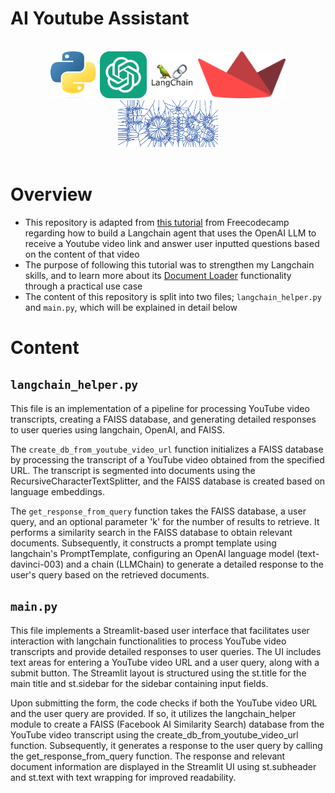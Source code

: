 # AI Youtube Assistant

</br>
<div align="center">
<a href="https://www.python.org/"><img src="./readme-content/Python.png" width="75" height="75"></a>
<a href="https://openai.com/"><img src="./readme-content/OpenAI.png" width="75" height="75"></a>
<a href="https://www.langchain.com/"><img src="./readme-content/Langchain.png" width="75" height="75"></a>
<a href="https://streamlit.io/"><img src="./readme-content/Streamlit.png" width="140" height="75"></a>
<a href="https://engineering.fb.com/2017/03/29/data-infrastructure/faiss-a-library-for-efficient-similarity-search/"><img src="./readme-content/FAISS.png" width="160" height="75"></a>
</div>

</br>

# Overview

- This repository is adapted from [this tutorial](https://www.youtube.com/watch?v=lG7Uxts9SXs) from Freecodecamp regarding how to build a Langchain agent that uses the OpenAI LLM to receive a Youtube video link and answer user inputted questions based on the content of that video
- The purpose of following this tutorial was to strengthen my Langchain skills, and to learn more about its [Document Loader](https://python.langchain.com/docs/integrations/document_loaders) functionality through a practical use case
- The content of this repository is split into two files; `langchain_helper.py` and `main.py`, which will be explained in detail below

# Content

## `langchain_helper.py`

This file is an implementation of a pipeline for processing YouTube video transcripts, creating a FAISS database, and generating detailed responses to user queries using langchain, OpenAI, and FAISS.

The `create_db_from_youtube_video_url` function initializes a FAISS database by processing the transcript of a YouTube video obtained from the specified URL. The transcript is segmented into documents using the RecursiveCharacterTextSplitter, and the FAISS database is created based on language embeddings.

The `get_response_from_query` function takes the FAISS database, a user query, and an optional parameter 'k' for the number of results to retrieve. It performs a similarity search in the FAISS database to obtain relevant documents. Subsequently, it constructs a prompt template using langchain's PromptTemplate, configuring an OpenAI language model (text-davinci-003) and a chain (LLMChain) to generate a detailed response to the user's query based on the retrieved documents.

## `main.py`

This file implements a Streamlit-based user interface that facilitates user interaction with langchain functionalities to process YouTube video transcripts and provide detailed responses to user queries. The UI includes text areas for entering a YouTube video URL and a user query, along with a submit button. The Streamlit layout is structured using the st.title for the main title and st.sidebar for the sidebar containing input fields.

Upon submitting the form, the code checks if both the YouTube video URL and the user query are provided. If so, it utilizes the langchain_helper module to create a FAISS (Facebook AI Similarity Search) database from the YouTube video transcript using the create_db_from_youtube_video_url function. Subsequently, it generates a response to the user query by calling the get_response_from_query function. The response and relevant document information are displayed in the Streamlit UI using st.subheader and st.text with text wrapping for improved readability.

